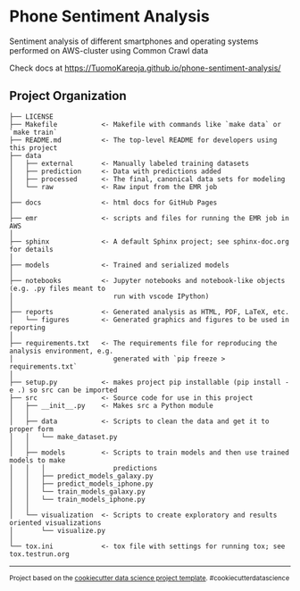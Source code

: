 Phone Sentiment Analysis
========================

Sentiment analysis of different smartphones and operating systems performed on AWS-cluster using Common Crawl data

Check docs at https://TuomoKareoja.github.io/phone-sentiment-analysis/

Project Organization
--------------------

    ├── LICENSE
    ├── Makefile           <- Makefile with commands like `make data` or `make train`
    ├── README.md          <- The top-level README for developers using this project
    ├── data
    │   ├── external       <- Manually labeled training datasets
    │   ├── prediction     <- Data with predictions added
    │   ├── processed      <- The final, canonical data sets for modeling
    │   └── raw            <- Raw input from the EMR job
    │
    ├── docs               <- html docs for GitHub Pages
    │
    ├── emr                <- scripts and files for running the EMR job in AWS
    │
    ├── sphinx             <- A default Sphinx project; see sphinx-doc.org for details
    │
    ├── models             <- Trained and serialized models
    │
    ├── notebooks          <- Jupyter notebooks and notebook-like objects (e.g. .py files meant to
    │                         run with vscode IPython)
    │
    ├── reports            <- Generated analysis as HTML, PDF, LaTeX, etc.
    │   └── figures        <- Generated graphics and figures to be used in reporting
    │
    ├── requirements.txt   <- The requirements file for reproducing the analysis environment, e.g.
    │                         generated with `pip freeze > requirements.txt`
    │
    ├── setup.py           <- makes project pip installable (pip install -e .) so src can be imported
    ├── src                <- Source code for use in this project
    │   ├── __init__.py    <- Makes src a Python module
    │   │
    │   ├── data           <- Scripts to clean the data and get it to proper form
    │   │   └── make_dataset.py
    │   │
    │   ├── models         <- Scripts to train models and then use trained models to make
    │   │   │                 predictions
    │   │   ├── predict_models_galaxy.py
    │   │   ├── predict_models_iphone.py
    │   │   └── train_models_galaxy.py
    │   │   └── train_models_iphone.py
    │   │
    │   └── visualization  <- Scripts to create exploratory and results oriented visualizations
    │       └── visualize.py
    │
    └── tox.ini            <- tox file with settings for running tox; see tox.testrun.org


--------

<p><small>Project based on the <a target="_blank" href="https://drivendata.github.io/cookiecutter-data-science/">cookiecutter data science project template</a>. #cookiecutterdatascience</small></p>
